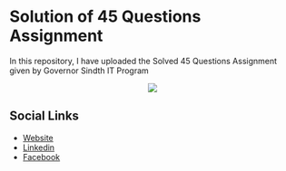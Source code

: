 
# Solution of 45 Questions Assignment 

In this repository, I have uploaded the Solved 45 Questions Assignment given by Governor Sindth IT Program

<p align="center">
  <a href="https://faizanscommunit.pythonanywhere.com/">
    <img src="https://skillicons.dev/icons?i=git,linkedin,html,ts,vscode" />
  </a>
</p>

## Social Links
 - [Website](https://faizanscommunit.pythonanywhere.com/)
 - [Linkedin](https://www.linkedin.com/in/mfaizan286/)
 - [Facebook](https://www.facebook.com/profile.php?id=61550534061105)

